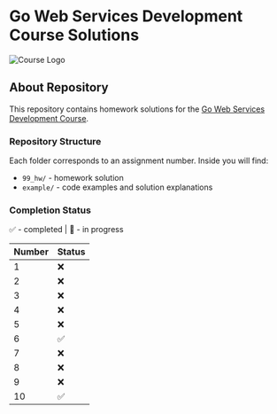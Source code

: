 # Go Web Services Development Course Solutions

![Course Logo](https://github.com/user-attachments/assets/ca3e8e64-f4a1-444a-b277-bb73c984618d)

## About Repository

This repository contains homework solutions for the [Go Web Services Development Course](https://stepik.org/course/187490/syllabus).

### Repository Structure

Each folder corresponds to an assignment number. Inside you will find:
- `99_hw/` - homework solution
- `example/` - code examples and solution explanations

### Completion Status

✅ - completed | 🚧 - in progress

| Number | Status |
|-------|--------|
| 1     | ❌    |
| 2     | ❌    |
| 3     | ❌    |
| 4     | ❌    |
| 5     | ❌    |
| 6     | ✅    |
| 7     | ❌    |
| 8     | ❌    |
| 9     | ❌    |
| 10    | ✅    |